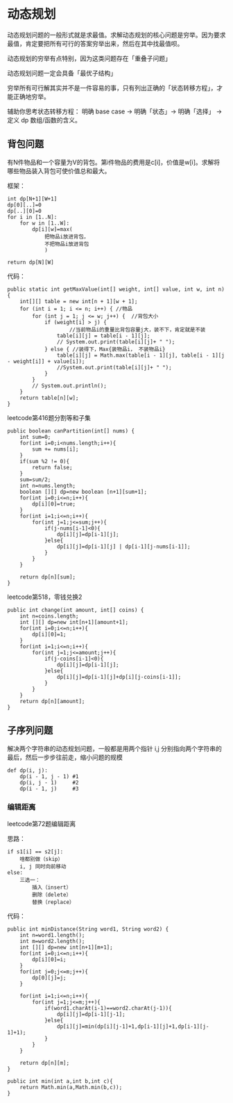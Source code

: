 # 动态规划
动态规划问题的一般形式就是求最值。求解动态规划的核心问题是穷举。因为要求最值，肯定要把所有可行的答案穷举出来，然后在其中找最值呗。

动态规划的穷举有点特别，因为这类问题存在「重叠子问题」

动态规划问题一定会具备「最优子结构」

穷举所有可行解其实并不是一件容易的事，只有列出正确的「状态转移方程」，才能正确地穷举。

辅助你思考状态转移方程：
明确 base case -> 明确「状态」-> 明确「选择」 -> 定义 dp 数组/函数的含义。
## 背包问题

有N件物品和一个容量为V的背包。第i件物品的费用是c[i]，价值是w[i]。求解将哪些物品装入背包可使价值总和最大。

框架：

	int dp[N+1][W+1]
	dp[0][..]=0
	dp[..][0]=0
	for i in [1..N]:
		for w in [1..W]:
			dp[i][w]=max(
				把物品i放进背包，
				不把物品i放进背包
				)

	return dp[N][W]


代码：

	public static int getMaxValue(int[] weight, int[] value, int w, int n){
        int[][] table = new int[n + 1][w + 1];
        for (int i = 1; i <= n; i++) { //物品
            for (int j = 1; j <= w; j++) {  //背包大小
                if (weight[i] > j) {        
                        //当前物品i的重量比背包容量j大，装不下，肯定就是不装
                    table[i][j] = table[i - 1][j];
                    // System.out.print(table[i][j]+ " ");
                } else { //装得下，Max{装物品i， 不装物品i}
                    table[i][j] = Math.max(table[i - 1][j], table[i - 1][j - weight[i]] + value[i]);
                    //System.out.print(table[i][j]+ " ");
                }
            }
            // System.out.println();
        }
        return table[n][w];
    }

    
leetcode第416题分割等和子集

	public boolean canPartition(int[] nums) {
        int sum=0;
        for(int i=0;i<nums.length;i++){
            sum += nums[i];
        }
        if(sum %2 != 0){
            return false;
        }
        sum=sum/2;
        int n=nums.length;
        boolean [][] dp=new boolean [n+1][sum+1];
        for(int i=0;i<=n;i++){
            dp[i][0]=true;
        }
        for(int i=1;i<=n;i++){
            for(int j=1;j<=sum;j++){
                if(j-nums[i-1]<0){
                    dp[i][j]=dp[i-1][j];
                }else{
                    dp[i][j]=dp[i-1][j] | dp[i-1][j-nums[i-1]];
                }
            }
        }

        return dp[n][sum]; 
    }


leetcode第518，零钱兑换2

	public int change(int amount, int[] coins) {
        int n=coins.length;
        int [][] dp=new int[n+1][amount+1];
        for(int i=0;i<=n;i++){
            dp[i][0]=1;
        }
        for(int i=1;i<=n;i++){
            for(int j=1;j<=amount;j++){
                if(j-coins[i-1]<0){
                    dp[i][j]=dp[i-1][j];
                }else{
                    dp[i][j]=dp[i-1][j]+dp[i][j-coins[i-1]];
                }
            }
        }
        return dp[n][amount];
    }


## 子序列问题
解决两个字符串的动态规划问题，一般都是用两个指针 i,j 分别指向两个字符串的最后，然后一步步往前走，缩小问题的规模

	def dp(i, j):
	    dp(i - 1, j - 1) #1
	    dp(i, j - 1)     #2
	    dp(i - 1, j)     #3
### 编辑距离
leetcode第72题编辑距离

思路：

	if s1[i] == s2[j]:
	    啥都别做（skip）
	    i, j 同时向前移动
	else:
	    三选一：
	        插入（insert）
	        删除（delete）
	        替换（replace）

代码：

	public int minDistance(String word1, String word2) {
        int n=word1.length();
        int m=word2.length();
        int [][] dp=new int[n+1][m+1];
        for(int i=0;i<=n;i++){
            dp[i][0]=i;
        }
        for(int j=0;j<=m;j++){
            dp[0][j]=j;
        }

        for(int i=1;i<=n;i++){
            for(int j=1;j<=m;j++){
                if(word1.charAt(i-1)==word2.charAt(j-1)){
                    dp[i][j]=dp[i-1][j-1];
                }else{
                    dp[i][j]=min(dp[i][j-1]+1,dp[i-1][j]+1,dp[i-1][j-1]+1);
                }
            }
        }

        return dp[n][m];
    }

    public int min(int a,int b,int c){
        return Math.min(a,Math.min(b,c));
    }